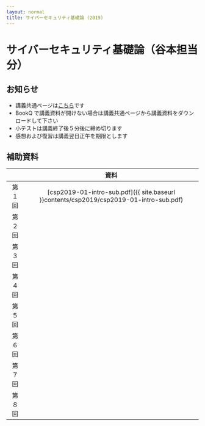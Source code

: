 ```yaml
---
layout: normal
title: サイバーセキュリティ基礎論 (2019)
---
```


# サイバーセキュリティ基礎論（谷本担当分）

## お知らせ

- 講義共通ページは[こちら](http://www.cs.kyushu-u.ac.jp/lectures/csp/2019/)です
- BookQ で講義資料が開けない場合は講義共通ページから講義資料をダウンロードして下さい
- 小テストは講義終了後５分後に締め切ります
- 感想および復習は講義翌日正午を期限とします

## 補助資料

||資料|
|:-:|:-:|
|第１回|[csp2019-01-intro-sub.pdf]({{ site.baseurl }}contents/csp2019/csp2019-01-intro-sub.pdf)|
|第２回||
|第３回||
|第４回||
|第５回||
|第６回||
|第７回||
|第８回||
